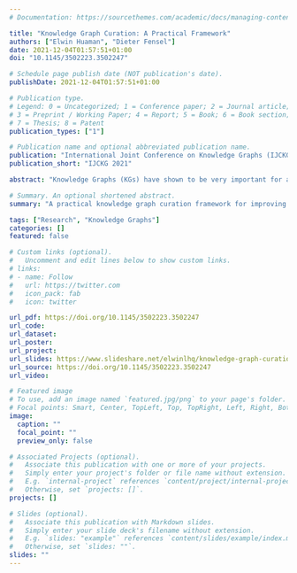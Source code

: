 ```yaml
---
# Documentation: https://sourcethemes.com/academic/docs/managing-content/

title: "Knowledge Graph Curation: A Practical Framework"
authors: ["Elwin Huaman", "Dieter Fensel"]
date: 2021-12-04T01:57:51+01:00
doi: "10.1145/3502223.3502247"

# Schedule page publish date (NOT publication's date).
publishDate: 2021-12-04T01:57:51+01:00

# Publication type.
# Legend: 0 = Uncategorized; 1 = Conference paper; 2 = Journal article;
# 3 = Preprint / Working Paper; 4 = Report; 5 = Book; 6 = Book section;
# 7 = Thesis; 8 = Patent
publication_types: ["1"]

# Publication name and optional abbreviated publication name.
publication: "International Joint Conference on Knowledge Graphs (IJCKG 2021)"
publication_short: "IJCKG 2021"

abstract: "Knowledge Graphs (KGs) have shown to be very important for applications such as personal assistants, question-answering systems, and search engines. Therefore, it is crucial to ensure their high quality. However, KGs inevitably contain errors, duplicates, and missing values, which may hinder their adoption and utility in business applications, as they are not curated, e.g., low-quality KGs produce low-quality applications that are built on top of them. In this vision paper, we propose a practical knowledge graph curation framework for improving the quality of KGs. First, we define a set of quality metrics for assessing the status of KGs, Second, we describe the verification and validation of KGs as cleaning tasks, Third, we present duplicate detection and knowledge fusion strategies for enriching KGs. Furthermore, we give insights and directions toward a better architecture for curating KGs."

# Summary. An optional shortened abstract.
summary: "A practical knowledge graph curation framework for improving the quality of KGs"

tags: ["Research", "Knowledge Graphs"]
categories: []
featured: false

# Custom links (optional).
#   Uncomment and edit lines below to show custom links.
# links:
# - name: Follow
#   url: https://twitter.com
#   icon_pack: fab
#   icon: twitter

url_pdf: https://doi.org/10.1145/3502223.3502247
url_code: 
url_dataset:
url_poster:
url_project:
url_slides: https://www.slideshare.net/elwinlhq/knowledge-graph-curation-a-practical-framework
url_source: https://doi.org/10.1145/3502223.3502247
url_video:

# Featured image
# To use, add an image named `featured.jpg/png` to your page's folder. 
# Focal points: Smart, Center, TopLeft, Top, TopRight, Left, Right, BottomLeft, Bottom, BottomRight.
image:
  caption: ""
  focal_point: ""
  preview_only: false

# Associated Projects (optional).
#   Associate this publication with one or more of your projects.
#   Simply enter your project's folder or file name without extension.
#   E.g. `internal-project` references `content/project/internal-project/index.md`.
#   Otherwise, set `projects: []`.
projects: []

# Slides (optional).
#   Associate this publication with Markdown slides.
#   Simply enter your slide deck's filename without extension.
#   E.g. `slides: "example"` references `content/slides/example/index.md`.
#   Otherwise, set `slides: ""`.
slides: ""
---
```

